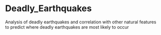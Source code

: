# Deadly_Earthquakes
Analysis of deadly earthquakes and correlation with other natural features to predict where deadly earthquakes are most likely to occur
